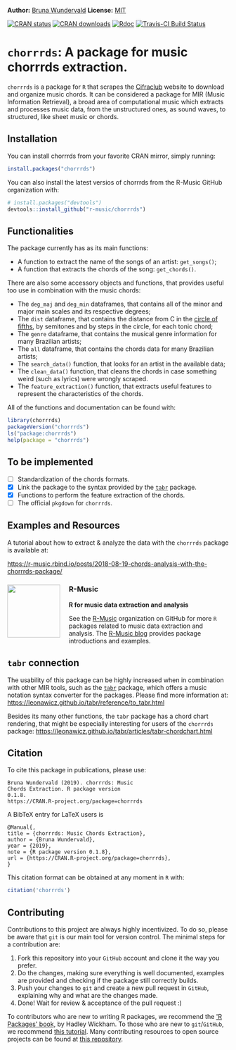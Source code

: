 
**Author:** [Bruna Wundervald](http://brunaw.com/) **License:** [MIT](https://opensource.org/licenses/MIT)<br/>

[![CRAN status](http://www.r-pkg.org/badges/version/chorrrds)](https://cran.r-project.org/package=chorrrds) [![CRAN downloads](http://cranlogs.r-pkg.org/badges/grand-total/chorrrds)](https://cran.r-project.org/package=chorrrds) [![Rdoc](http://www.rdocumentation.org/badges/version/chorrrds)](http://www.rdocumentation.org/packages/chorrrds) [![Travis-CI Build Status](https://travis-ci.org/r-music/chorrrds.svg?branch=master)](https://travis-ci.org/r-music/chorrrds) 


`chorrrds`: A package for music chorrrds extraction. 
========================================

`chorrrds` is a package for `R` that scrapes the [Cifraclub](https://www.cifraclub.com.br/) website to
download and organize music chords. It can be considered a package for 
MIR (Music Information Retrieval), a broad area of computational
music which extracts and processes music data, from the unstructured ones, as sound waves, to structured, like sheet music or chords.

Installation
------------------------

You can install chorrrds from your favorite CRAN mirror, simply running:

``` r
install.packages("chorrrds")
```

You can also install the latest versios of chorrrds from the R-Music GitHub organization with:
``` r
# install.packages("devtools")
devtools::install_github("r-music/chorrrds")
```

Functionalities
------------------------

The package currently has as its main functions: 

  - A function to extract the name of the songs of an artist:
  `get_songs()`; 
  - A function that extracts the chords of the song: `get_chords()`. 
  
There are also some accessory objects and functions, that provides useful too use
in combination with the music chords:

  - The `deg_maj` and `deg_min` dataframes, that contains all of the 
  minor and major main scales and its respective degrees; 
  - The `dist` dataframe, that contains the distance from C in the
  [circle of fifths](https://en.wikipedia.org/wiki/Circle_of_fifths), 
  by semitones and by steps in the circle, for each tonic chord; 
  - The `genre` dataframe, that contains the musical genre information
  for many Brazilian artists;
  - The `all` dataframe, that contains the chords data for many 
  Brazilian artists; 
  - The `search_data()` function, that looks for an artist in the
  available data; 
  - The `clean_data()` function, that cleans the chords in case
  something weird (such as lyrics) were wrongly scraped. 
  - The `feature_extraction()` function, that extracts useful features to 
  represent the characteristics of the chords. 
  
All of the functions and documentation can be found with:

``` r
library(chorrrds)
packageVersion("chorrrds")
ls("package:chorrrds")
help(package = "chorrrds")
```
  
To be implemented
------------------------

  - [ ] Standardization of the chords formats. 
  - [X] Link the package to the syntax provided by the 
  [`tabr`](https://leonawicz.github.io/tabr/index.html)
  package.
  - [X] Functions to perform the feature extraction of the chords. 
  - [ ] The official `pkgdown` for `chorrrds`. 
  
Examples and Resources
------------------------

A tutorial about how to extract & analyze the data with the 
`chorrrds` package is available at: 

https://r-music.rbind.io/posts/2018-08-19-chords-analysis-with-the-chorrrds-package/
  
### R-Music <img src="https://raw.githubusercontent.com/r-music/site/master/img/logo.png" style="float:left;margin-right:20px;" width=120>

<h4 style="padding:0px;margin:10px;">
R for music data extraction and analysis
</h4>

See the [R-Music](https://github.com/r-music) organization on GitHub for 
more `R` packages related to music data extraction and analysis. The [R-Music blog](https://r-music.rbind.io/) provides package introductions and examples.


`tabr` connection
------------------------

The usability of this package can be highly increased when in combination with 
other MIR tools, such as the [`tabr`](https://leonawicz.github.io/tabr/) package, which
offers a music notation syntax converter for the packages. Please 
find more information at: https://leonawicz.github.io/tabr/reference/to_tabr.html

Besides its many other functions, the `tabr` package has a chord chart rendering, that 
might be especially interesting for users of the `chorrrds` package: https://leonawicz.github.io/tabr/articles/tabr-chordchart.html


Citation
------------------------

To cite this package in publications, please use: 

```
Bruna Wundervald (2019). chorrrds: Music
Chords Extraction. R package version
0.1.8.
https://CRAN.R-project.org/package=chorrrds
```

A BibTeX entry for LaTeX users is

```
@Manual{,
title = {chorrrds: Music Chords Extraction},
author = {Bruna Wundervald},
year = {2019},
note = {R package version 0.1.8},
url = {https://CRAN.R-project.org/package=chorrrds},
}
```

This citation format can be obtained at any moment in `R` with:

``` r
citation('chorrrds')
```

Contributing 
------------------------

Contributions to this project are always highly incentivized. To do
so, please be aware that `git` is our main tool for version control. 
The minimal steps for a contribution are:

   1. Fork this repository into your `GitHub` account and clone it
  the way you prefer. 
   2. Do the changes, making sure everything is well documented, 
  examples are provided and checking if the package still correctly builds. 
   3. Push your changes to `git` and create a new pull request in
  `GitHub`, explaining why and what are the changes made. 
   4. Done! Wait for review & acceptance of the pull request :) 
  
To contributors who are new to writing R packages, we recommend
the ['R Packages' book](http://r-pkgs.had.co.nz/), by Hadley 
Wickham. To those who are new to `git`/`GitHub`, we recommend
[this tutorial](http://brunaw.com/talk/git/). Many contributing
resources to open source projects can be found at 
[this repository](https://github.com/freeCodeCamp/how-to-contribute-to-open-source). 



